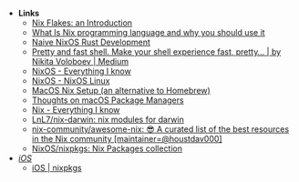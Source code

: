 - **Links**
	- [Nix Flakes: an Introduction](https://christine.website/blog/nix-flakes-1-2022-02-21)
	- [What Is Nix programming language and why you should use it](https://serokell.io/blog/what-is-nix)
	- [Naive NixOS Rust Development](https://duan.ca/2020/05/07/nix-rust-development/)
	- [Pretty and fast shell. Make your shell experience fast, pretty… | by Nikita Voloboev | Medium](https://medium.com/@nikitavoloboev/pretty-and-fast-shell-97ea870f2805)
	- [NixOS - Everything I know](https://wiki.nikitavoloboev.xyz/operating-systems/linux/nixos)
	- [NixOS - NixOS Linux](https://nixos.org/)
	- [MacOS Nix Setup (an alternative to Homebrew)](https://wickedchicken.github.io/post/macos-nix-setup/)
	- [Thoughts on macOS Package Managers](https://saagarjha.com/blog/2019/04/26/thoughts-on-macos-package-managers/)
	- [Nix - Everything I know](https://wiki.nikitavoloboev.xyz/package-managers/nix)
	- [LnL7/nix-darwin: nix modules for darwin](https://github.com/LnL7/nix-darwin)
	- [nix-community/awesome-nix: 😎 A curated list of the best resources in the Nix community [maintainer=@houstdav000]](https://github.com/nix-community/awesome-nix#readme)
	- [NixOS/nixpkgs: Nix Packages collection](https://github.com/NixOS/nixpkgs)
- *[iOS](iOS.md)*
	- [iOS | nixpkgs](https://ryantm.github.io/nixpkgs/languages-frameworks/ios/#ios)